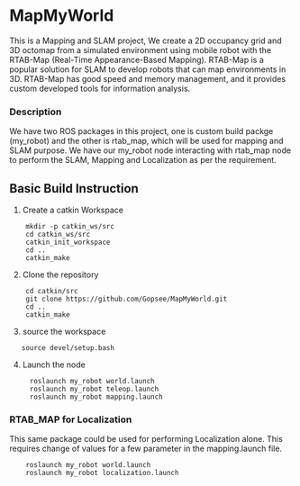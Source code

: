# MapMyWorld

This is a Mapping and SLAM project, We create a 2D occupancy grid and 3D octomap from a simulated environment using mobile robot with the RTAB-Map (Real-Time Appearance-Based Mapping). RTAB-Map is a popular solution for SLAM to develop robots that can map environments in 3D. RTAB-Map has good speed and memory management, and it provides custom developed tools for information analysis.

### Description
We have two ROS packages in this project, one is custom build packge (my_robot) and the other is rtab_map, which will be used for mapping and SLAM purpose. We have our my_robot node interacting with rtab_map node to perform the SLAM, Mapping and Localization as per the requirement.

## Basic Build Instruction

1. Create a catkin Workspace
```
    mkdir -p catkin_ws/src
    cd catkin_ws/src
    catkin_init_workspace
    cd ..
    catkin_make
```

2. Clone the repository
```
    cd catkin/src
    git clone https://github.com/Gopsee/MapMyWorld.git
    cd ..
    catkin_make
 ```
 
 3. source the workspace
 ```
    source devel/setup.bash
 ```
 
 4. Launch the node
 ```
      roslaunch my_robot world.launch
      roslaunch my_robot teleop.launch
      roslaunch my_robot mapping.launch
  ```
 
 ### RTAB_MAP for Localization
 
This same package could be used for performing Localization alone. This requires change of values for a few parameter in the       mapping.launch file.
```
    roslaunch my_robot world.launch
    roslaunch my_robot localization.launch
```


 


